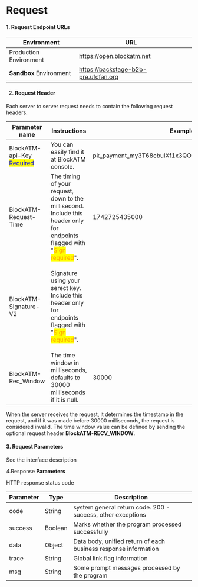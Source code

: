 # Request

#### 1. Request Endpoint URLs

<table><thead><tr><th>Environment</th><th>URL</th><th data-hidden></th></tr></thead><tbody><tr><td>Production Environment</td><td><a href="https://backend.blockatm.net">https://open.blockatm.net</a></td><td></td></tr><tr><td><strong>Sandbox</strong> Environment</td><td><a href="https://backstage-b2b-pre.ufcfan.org">https://backstage-b2b-pre.ufcfan.org</a></td><td></td></tr></tbody></table>



2. #### Request  Header

&#x20;Each server to server request needs to contain the following request headers.

<table><thead><tr><th width="212.0302734375">Parameter name</th><th width="375.4847412109375">Instructions</th><th>Example</th></tr></thead><tbody><tr><td>BlockATM-api-Key<br><mark style="color:blue;">Required</mark></td><td>You can easily find it at BlockATM console.</td><td>pk_payment_my3T68cbuIXf1x3QOEbWtFEfcJPxeBr8wTewDVM</td></tr><tr><td>BlockATM-Request-Time</td><td>The timing of your request, down to the millisecond.<br>Include this header only for endpoints flagged with "<mark style="color:orange;">Sign required</mark>".</td><td>1742725435000</td></tr><tr><td>BlockATM-Signature-V2</td><td><p>Signature using your serect key.<br>Include this header only for endpoints flagged with "<mark style="color:orange;">Sign required</mark>".</p><p></p></td><td></td></tr><tr><td>BlockATM-Rec_Window</td><td>The time window in milliseconds,<br>defaults to 30000 milliseconds if it is null.</td><td>30000 </td></tr></tbody></table>

When the server receives the request, it determines the timestamp in the request, and if it was made before 30000 milliseconds, the request is considered invalid. The time window value can be defined by sending the optional request header **BlockATM-RECV\_WINDOW**.



#### 3. Request **Parameters**

See the interface description



4.Response **Parameters**



HTTP response status code

| Parameter | Type     | Description                                                     |
| --------- | -------- | --------------------------------------------------------------- |
| code      | String   | system general return code. 200 -success, other exceptions      |
| success   | Boolean  | Marks whether the program processed successfully                |
| data      | Object   | Data body, unified return of each business response information |
| trace     | String   | Global link flag information                                    |
| msg       | String   | Some prompt messages processed by the program                   |





